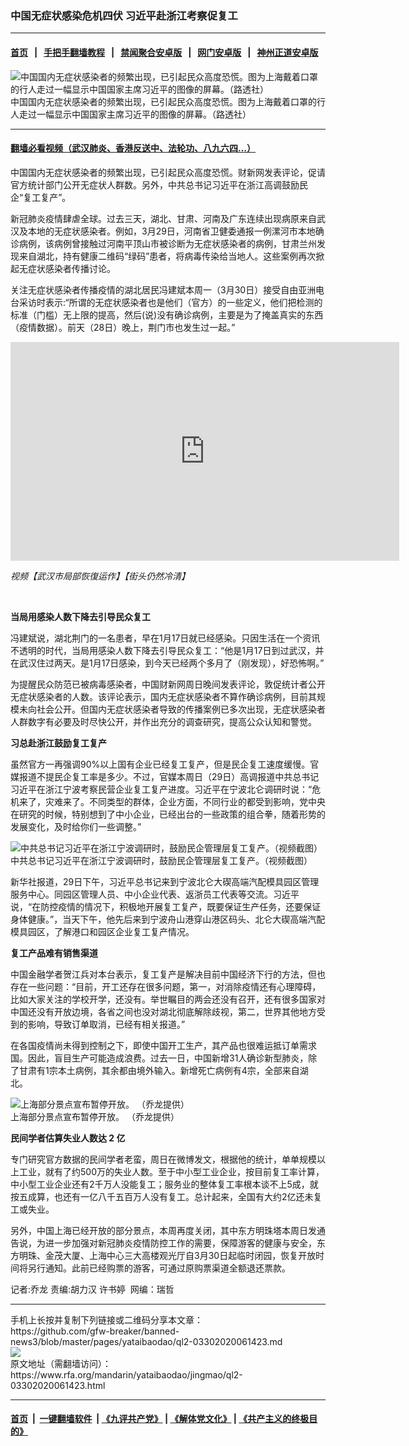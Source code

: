 ### 中国无症状感染危机四伏  习近平赴浙江考察促复工
------------------------

#### [首页](https://github.com/gfw-breaker/banned-news3/blob/master/README.md) &nbsp;&nbsp;|&nbsp;&nbsp; [手把手翻墙教程](https://github.com/gfw-breaker/guides/wiki) &nbsp;&nbsp;|&nbsp;&nbsp; [禁闻聚合安卓版](https://github.com/gfw-breaker/bn-android) &nbsp;&nbsp;|&nbsp;&nbsp; [网门安卓版](https://github.com/oGate2/oGate) &nbsp;&nbsp;|&nbsp;&nbsp; [神州正道安卓版](https://github.com/SzzdOgate/update) 



<div id="headerimg">
 <img alt="中国国内无症状感染者的频繁出现，已引起民众高度恐慌。图为上海戴着口罩的行人走过一幅显示中国国家主席习近平的图像的屏幕。（路透社）" src="https://www.rfa.org/mandarin/yataibaodao/jingmao/ql2-03302020061423.html/2020-03-23T000000Z_1615907841_RC2JPF9D942Y_RTRMADP_3_HEALTH-CORONAVIRUS-CHINA.jpg/@@images/b1db731f-7355-47c3-8395-ad052610afe6.jpeg" title="中国国内无症状感染者的频繁出现，已引起民众高度恐慌。图为上海戴着口罩的行人走过一幅显示中国国家主席习近平的图像的屏幕。（路透社）"/>
 <div id="headerimgcontents">
  <div id="headerimgcaption">
   <span>
    中国国内无症状感染者的频繁出现，已引起民众高度恐慌。图为上海戴着口罩的行人走过一幅显示中国国家主席习近平的图像的屏幕。（路透社）
   </span>
   <!-- zoomattribute -->
  </div>
  <!-- headerimgcaption -->
 </div>
 <!-- headerimagecontents -->
</div>

<hr/>


#### [翻墙必看视频（武汉肺炎、香港反送中、法轮功、八九六四...）](https://github.com/gfw-breaker/banned-news3/blob/master/pages/link3.md)

<div id="storytext">
 <div>
  <div class="slot_header">
  </div>
 </div>
 <p>
  中国国内无症状感染者的频繁出现，已引起民众高度恐慌。财新网发表评论，促请官方统计部门公开无症状人群数。另外，中共总书记习近平在浙江高调鼓励民企“复工复产”。
 </p>
 <p>
  新冠肺炎疫情肆虐全球。过去三天，湖北、甘肃、河南及广东连续出现病原来自武汉及本地的无症状感染者。例如，3月29日，河南省卫健委通报一例漯河市本地确诊病例，该病例曾接触过河南平顶山市被诊断为无症状感染者的病例，甘肃兰州发现来自湖北，持有健康二维码“绿码”患者，将病毒传染给当地人。这些案例再次掀起无症状感染者传播讨论。
 </p>
 <p>
 </p>
 <p>
 </p>
 <p>
  关注无症状感染者传播疫情的湖北居民冯建斌本周一（3月30日）接受自由亚洲电台采访时表示:“所谓的无症状感染者也是他们（官方）的一些定义，他们把检测的标准（门槛）无上限的提高，然后(说)没有确诊病例，主要是为了掩盖真实的东西（疫情数据）。前天（28日）晚上，荆门市也发生过一起。”
 </p>
 <p>
 </p>
 <p>
  <iframe frameborder="0" height="350" scrolling="no" src="https://www.facebook.com/plugins/video.php?href=https%3A%2F%2Fwww.facebook.com%2FRFAChinese%2Fvideos%2F1113653015662863%2F&amp;show_text=0&amp;width=622" width="622">
  </iframe>
 </p>
 <p>
  <i>
   视频【武汉市局部恢復运作】【街头仍然冷清】
  </i>
 </p>
 <p>
  <i>
   <br/>
  </i>
 </p>
 <p>
  <b>
   当局用感染人数下降去引导民众复工
  </b>
 </p>
 <p>
  冯建斌说，湖北荆门的一名患者，早在1月17日就已经感染。只因生活在一个资讯不透明的时代，当局用感染人数下降去引导民众复工：“他是1月17日到过武汉，并在武汉住过两天。是1月17日感染，到今天已经两个多月了（刚发现），好恐怖啊。”
 </p>
 <p>
  为提醒民众防范已被病毒感染者，中国财新网周日晚间发表评论，敦促统计者公开无症状感染者的人数。该评论表示，国内无症状感染者不算作确诊病例，目前其规模未向社会公开。但国内无症状感染者导致的传播案例已多次出现，无症状感染者人群数字有必要及时尽快公开，并作出充分的调查研究，提高公众认知和警觉。
 </p>
 <p>
  <b>
   习总赴浙江鼓励复工复产
  </b>
 </p>
 <p>
  虽然官方一再强调90%以上国有企业已经复工复产，但是民企复工速度缓慢。官媒报道不提民企复工率是多少。不过，官媒本周日（29日）高调报道中共总书记习近平在浙江宁波考察民营企业复工复产进度。习近平在宁波北仑调研时说：“危机来了，灾难来了。不同类型的群体，企业方面，不同行业的都受到影响，党中央在研究的时候，特别想到了中小企业，已经出台的一些政策的组合拳，随着形势的发展变化，及时给你们一些调整。”
 </p>
 <p>
 </p>
 <p>
  <div class="image-inline captioned" style="width:1070px;">
   <div style="width:1070px;">
    <img alt="中共总书记习近平在浙江宁波调研时，鼓励民企管理层复工复产。（视频截图）" src="https://www.rfa.org/mandarin/yataibaodao/jingmao/ql2-03302020061423.html/m0330-ql2p1.jpg" title="中共总书记习近平在浙江宁波调研时，鼓励民企管理层复工复产。（视频截图）"/>
   </div>
   <div class="image-caption">
    <span style="width:1070px;">
     中共总书记习近平在浙江宁波调研时，鼓励民企管理层复工复产。（视频截图）
    </span>
    <span class="copyright">
    </span>
   </div>
  </div>
 </p>
 <p>
  新华社报道，29日下午，习近平总书记来到宁波北仑大碶高端汽配模具园区管理服务中心。同园区管理人员、中小企业代表、返浙员工代表等交流。习近平说，“在防控疫情的情况下，积极地开展复工复产，既要保证生产任务，还要保证身体健康。”，当天下午，他先后来到宁波舟山港穿山港区码头、北仑大碶高端汽配模具园区，了解港口和园区企业复工复产情况。
 </p>
 <p>
  <b>
   复工产品难有销售渠道
  </b>
 </p>
 <p>
  中国金融学者贺江兵对本台表示，复工复产是解决目前中国经济下行的方法，但也存在一些问题：“目前，开工还存在很多问题，第一，对消除疫情还有心理障碍， 比如大家关注的学校开学，还没有。举世瞩目的两会还没有召开，还有很多国家对中国还没有开放边境，各省之间也没对湖北彻底解除歧视，第二，世界其他地方受到的影响，导致订单取消，已经有相关报道。”
 </p>
 <p>
  在各国疫情尚未得到控制之下，即使中国开工生产，其产品也很难运抵订单需求国。因此，盲目生产可能造成浪费。过去一日，中国新增31人确诊新型肺炎，除了甘肃有1宗本土病例，其余都由境外输入。新增死亡病例有4宗，全部来自湖北。
 </p>
 <p>
 </p>
 <p>
  <div class="image-inline captioned" style="width:1080px;">
   <div style="width:1080px;">
    <img alt="上海部分景点宣布暂停开放。 （乔龙提供）" src="https://www.rfa.org/mandarin/yataibaodao/jingmao/ql2-03302020061423.html/m0330-ql2p2.jpeg" title="上海部分景点宣布暂停开放。 （乔龙提供）"/>
   </div>
   <div class="image-caption">
    <span style="width:1080px;">
     上海部分景点宣布暂停开放。 （乔龙提供）
    </span>
    <span class="copyright">
    </span>
   </div>
  </div>
 </p>
 <p>
  <b>
   民间学者估算失业人数达
  </b>
  <b>
   2
  </b>
  <b>
   亿
  </b>
 </p>
 <p>
  <b>
  </b>
 </p>
 <p>
  专门研究官方数据的民间学者老蛮，周日在微博发文，根据他的统计，单单规模以上工业，就有了约500万的失业人数。至于中小型工业企业，按目前复工率计算，中小型工业企业还有2千万人没能复工；服务业的整体复工率根本谈不上5成，就按五成算，也还有一亿八千五百万人没有复工。总计起来，全国有大约2亿还未复工或失业。
 </p>
 <p>
  <b>
  </b>
 </p>
 <p>
  另外，中国上海已经开放的部分景点，本周再度关闭，其中东方明珠塔本周日发通告说，为进一步加强对新冠肺炎疫情防控工作的需要，保障游客的健康与安全，东方明珠、金茂大厦、上海中心三大高楼观光厅自3月30日起临时闭园，恢复开放时间将另行通知。此前已经购票的游客，可通过原购票渠道全额退还票款。
 </p>
 <p>
 </p>
 <p>
  记者:乔龙 责编:胡力汉 许书婷  网编：瑞哲
 </p>
</div>

<hr/>
手机上长按并复制下列链接或二维码分享本文章：<br/>
https://github.com/gfw-breaker/banned-news3/blob/master/pages/yataibaodao/ql2-03302020061423.md <br/>
<a href='https://github.com/gfw-breaker/banned-news3/blob/master/pages/yataibaodao/ql2-03302020061423.md'><img src='https://github.com/gfw-breaker/banned-news3/blob/master/pages/yataibaodao/ql2-03302020061423.md.png'/></a> <br/>
原文地址（需翻墙访问）：https://www.rfa.org/mandarin/yataibaodao/jingmao/ql2-03302020061423.html


------------------------
#### [首页](https://github.com/gfw-breaker/banned-news3/blob/master/README.md) &nbsp;|&nbsp; [一键翻墙软件](https://github.com/gfw-breaker/nogfw/blob/master/README.md) &nbsp;| [《九评共产党》](https://github.com/gfw-breaker/9ping.md/blob/master/README.md#九评之一评共产党是什么) | [《解体党文化》](https://github.com/gfw-breaker/jtdwh.md/blob/master/README.md) | [《共产主义的终极目的》](https://github.com/gfw-breaker/gczydzjmd.md/blob/master/README.md)


<img src='http://gfw-breaker.win/banned-news3/pages/yataibaodao/ql2-03302020061423.md' width='0px' height='0px'/>